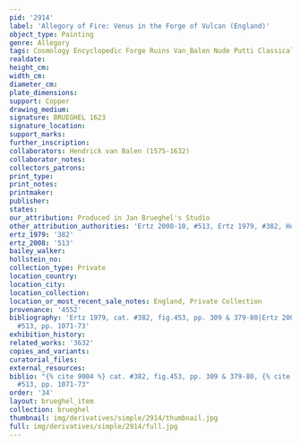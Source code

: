 ```yaml
---
pid: '2914'
label: 'Allegory of Fire: Venus in the Forge of Vulcan (England)'
object_type: Painting
genre: Allegory
tags: Cosmology Encyclopedic Forge Ruins Van_Balen Nude Putti Classical Armor
realdate: 
height_cm: 
width_cm: 
diameter_cm: 
plate_dimensions: 
support: Copper
drawing_medium: 
signature: BRUEGHEL 1623
signature_location: 
support_marks: 
further_inscription: 
collaborators: Hendrick van Balen (1575-1632)
collaborator_notes: 
collectors_patrons: 
print_type: 
print_notes: 
printmaker: 
publisher: 
states: 
our_attribution: Produced in Jan Brueghel's Studio
other_attribution_authorities: 'Ertz 2008-10, #513, Ertz 1979, #382, Honig database'
ertz_1979: '382'
ertz_2008: '513'
bailey_walker: 
hollstein_no: 
collection_type: Private
location_country: 
location_city: 
location_collection: 
location_or_most_recent_sale_notes: England, Private Collection
provenance: '4552'
bibliography: 'Ertz 1979, cat. #382, fig.453, pp. 309 & 379-80|Ertz 2008-10, cat.
  #513, pp. 1071-73'
exhibition_history: 
related_works: '3632'
copies_and_variants: 
curatorial_files: 
external_resources: 
biblio: "{% cite 9004 %} cat. #382, fig.453, pp. 309 & 379-80, {% cite 8900 %} cat.
  #513, pp. 1071-73"
order: '34'
layout: brueghel_item
collection: brueghel
thumbnail: img/derivatives/simple/2914/thumbnail.jpg
full: img/derivatives/simple/2914/full.jpg
---
```

